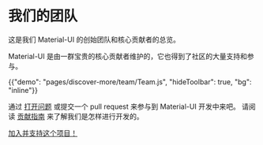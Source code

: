 # 我们的团队

<p class="description">这是我们 Material-UI 的创始团队和核心贡献者的总览。</p>

Material-UI 是由一群宝贵的核心贡献者维护的，它也得到了社区的大量支持和参与。

{{"demo": "pages/discover-more/team/Team.js", "hideToolbar": true, "bg": "inline"}}

通过 [打开问题](https://github.com/mui-org/material-ui/issues/new) 或提交一个 pull request 来参与到 Material-UI 开发中来吧。 请阅读 [贡献指南](https://github.com/mui-org/material-ui/blob/next/CONTRIBUTING.md) 来了解我们是怎样进行开发的。

[加入并支持这个项目！](/getting-started/faq/#material-ui-is-awesome-how-can-i-support-the-project)
